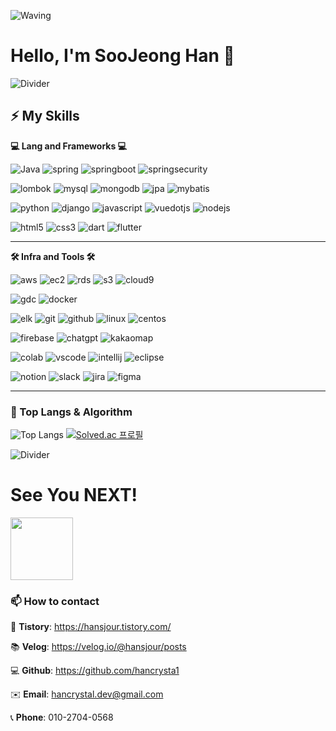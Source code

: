![Waving](https://capsule-render.vercel.app/api?type=waving&height=250&text=%20%20Welcome%20To%20My%20Step...%20&fontAlign=40&fontAlignY=40&color=0:ADFF2F,100:90EE90&fontColor=FFFFFF)
# Hello, I'm SooJeong Han 👋


![Divider](https://capsule-render.vercel.app/api?type=rect&color=gradient&height=3)
<!--
**hancrysta1/hancrysta1** is a ✨ _special_ ✨ repository because its `README.md` (this file) appears on your GitHub profile.
## Hi there 👋

| Project Name | Description | Link |
|--------------|-------------|------|
| Project 1    | 설명1         | [Link](https://github.com/) |
| Project 2    | 설명2         | [Link](https://github.com/) |
Here are some ideas to get you started:

- 🔭 I’m currently working on ...
- 🌱 I’m currently learning ...
- 👯 I’m looking to collaborate on ...
- 🤔 I’m looking for help with ...
- 💬 Ask me about ...
- 📫 How to reach me: ...
- 😄 Pronouns: ...
- ⚡ Fun fact: ...
-->


## ⚡ My Skills

**💻 Lang and Frameworks 💻**
<!-- Oracle의 요청으로 Java 로고가 Simple Icons에서 삭제되었기에 대신 OpenJDK의 로고를 사용 -->
![Java](https://img.shields.io/badge/Java-ED8B00?style=for-the-badge&logo=java&logoColor=white)
![spring](https://img.shields.io/badge/spring-6DB33F.svg?&style=for-the-badge&logo=spring&logoColor=white) 
![springboot](https://img.shields.io/badge/springboot-6DB33F.svg?&style=for-the-badge&logo=springboot&logoColor=white) 
![springsecurity](https://img.shields.io/badge/springsecurity-6DB33F.svg?&style=for-the-badge&logo=springsecurity&logoColor=white) 


![lombok](https://img.shields.io/badge/lombok-6DB33F.svg?&style=for-the-badge&logo=lombok&logoColor=white) 
![mysql](https://img.shields.io/badge/mysql-4479A1.svg?&style=for-the-badge&logo=mysql&logoColor=white) 
![mongodb](https://img.shields.io/badge/MongoDB-47A248.svg?&style=for-the-badge&logo=mongodb&logoColor=white) 
![jpa](https://img.shields.io/badge/JPA-6DB33F.svg?&style=for-the-badge&logo=java&logoColor=white) 
![mybatis](https://img.shields.io/badge/Mybatis-DC382D.svg?&style=for-the-badge&logo=java&logoColor=white)

![python](https://img.shields.io/badge/python-3776AB.svg?&style=for-the-badge&logo=python&logoColor=white) 
![django](https://img.shields.io/badge/django-092E20.svg?&style=for-the-badge&logo=django&logoColor=white)
![javascript](https://img.shields.io/badge/javascript-F7DF1E.svg?&style=for-the-badge&logo=javascript&logoColor=white) 
![vuedotjs](https://img.shields.io/badge/vue.js-4FC08D.svg?&style=for-the-badge&logo=vuedotjs&logoColor=white) 
![nodejs](https://img.shields.io/badge/node.js-339933.svg?&style=for-the-badge&logo=node.js&logoColor=white)

![html5](https://img.shields.io/badge/html5-E34F26.svg?&style=for-the-badge&logo=html5&logoColor=white) 
![css3](https://img.shields.io/badge/css3-1572B6.svg?&style=for-the-badge&logo=css3&logoColor=white) 
![dart](https://img.shields.io/badge/dart-0175C2.svg?&style=for-the-badge&logo=dart&logoColor=white)
![flutter](https://img.shields.io/badge/flutter-02569B.svg?&style=for-the-badge&logo=flutter&logoColor=white)


---


**🛠️ Infra and Tools 🛠️**


![aws](https://img.shields.io/badge/AWS-232F3E.svg?&style=for-the-badge&logo=amazonaws&logoColor=white) 
![ec2](https://img.shields.io/badge/EC2-FF9900.svg?&style=for-the-badge&logo=amazonaws&logoColor=white)
![rds](https://img.shields.io/badge/RDS-527FFF.svg?&style=for-the-badge&logo=amazonrds&logoColor=white)
![s3](https://img.shields.io/badge/S3-569A31.svg?&style=for-the-badge&logo=amazons3&logoColor=white)
![cloud9](https://img.shields.io/badge/Cloud9-232F3E.svg?&style=for-the-badge&logo=amazonaws&logoColor=white)


![gdc](https://img.shields.io/badge/Google_Distributed_Cloud-4285F4.svg?&style=for-the-badge&logo=googlecloud&logoColor=white) 
![docker](https://img.shields.io/badge/docker-2496ED.svg?&style=for-the-badge&logo=docker&logoColor=white)

![elk](https://img.shields.io/badge/ELK-005571.svg?&style=for-the-badge&logo=elasticsearch&logoColor=white)
![git](https://img.shields.io/badge/git-F05032.svg?&style=for-the-badge&logo=git&logoColor=white)
![github](https://img.shields.io/badge/github-181717.svg?&style=for-the-badge&logo=github&logoColor=white)
![linux](https://img.shields.io/badge/linux-FCC624.svg?&style=for-the-badge&logo=linux&logoColor=white)
![centos](https://img.shields.io/badge/CentOS8-262577.svg?&style=for-the-badge&logo=linux&logoColor=white) 

![firebase](https://img.shields.io/badge/Firebase-FFCA28.svg?&style=for-the-badge&logo=firebase&logoColor=white) 
![chatgpt](https://img.shields.io/badge/ChatGPT_API-412991.svg?&style=for-the-badge&logo=openai&logoColor=white) 
![kakaomap](https://img.shields.io/badge/Kakaomap_API-FFCD00.svg?&style=for-the-badge&logo=kakao&logoColor=white)

![colab](https://img.shields.io/badge/colab-F9AB00.svg?&style=for-the-badge&logo=googlecolab&logoColor=white)
![vscode](https://img.shields.io/badge/vscode-007ACC.svg?&style=for-the-badge&logo=visualstudiocode&logoColor=white)
![intellij](https://img.shields.io/badge/IntelliJ-000000.svg?&style=for-the-badge&logo=intellijidea&logoColor=white)
![eclipse](https://img.shields.io/badge/eclipse-2C2255.svg?&style=for-the-badge&logo=eclipseide&logoColor=white)

![notion](https://img.shields.io/badge/Notion-000000.svg?&style=for-the-badge&logo=notion&logoColor=white) 
![slack](https://img.shields.io/badge/Slack-4A154B.svg?&style=for-the-badge&logo=slack&logoColor=white) 
![jira](https://img.shields.io/badge/Jira-0052CC.svg?&style=for-the-badge&logo=jira&logoColor=white)
![figma](https://img.shields.io/badge/Figma-F24E1E.svg?&style=for-the-badge&logo=figma&logoColor=white)




---
### 🚌 Top Langs & Algorithm
![Top Langs](https://github-readme-stats.vercel.app/api/top-langs/?username=hancrysta1&layout=compact)
[![Solved.ac
프로필](http://mazassumnida.wtf/api/v2/generate_badge?boj=hancrystal)](https://solved.ac/hancrystal)




![Divider](https://capsule-render.vercel.app/api?type=rect&color=gradient&height=3)


# See You NEXT!
<img src="https://media.giphy.com/media/LmNwrBhejkK9EFP504/giphy.gif" width="100"/>

### 📫 How to contact

📲 **Tistory**: https://hansjour.tistory.com/

📚 **Velog**: https://velog.io/@hansjour/posts

💻 **Github**: https://github.com/hancrysta1

✉️ **Email**: hancrystal.dev@gmail.com  

📞 **Phone**: 010-2704-0568






